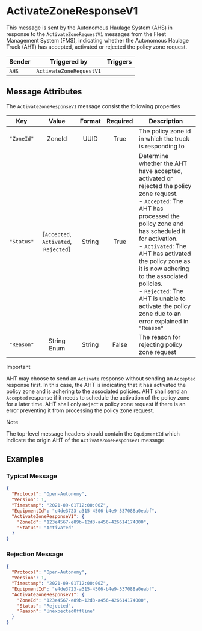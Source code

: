 # ActivateZoneResponseV1

This message is sent by the Autonomous Haulage System (AHS) in response to the `ActivateZoneRequestV1` messages from the Fleet Management System (FMS), indicating whether the Autonomous Haulage Truck (AHT) has accepted, activated or rejected the policy zone request.

| Sender | Triggered by | Triggers |
| --- | --- | --- |
| `AHS`  | `ActivateZoneRequestV1` |  |


## Message Attributes

The `ActivateZoneResponseV1` message consist the following properties

| Key | Value | Format | Required | Description |
| --- | :---: | :---: | :---: | --- |
| `"ZoneId"` | ZoneId | UUID | True | The policy zone id in which the truck is responding to |
| `"Status"` | [`Accepted`, `Activated`, `Rejected`] | String | True | Determine whether the AHT have accepted, activated or rejected the policy zone request.<br/>- `Accepted`: The AHT has processed the policy zone and has scheduled it for activation.<br/>- `Activated`: The AHT has activated the policy zone as it is now adhering to the associated policies.<br/>- `Rejected`: The AHT is unable to activate the policy zone due to an error explained in `"Reason"` |
| `"Reason"` | String Enum | String | False | The reason for rejecting policy zone request |

> [!IMPORTANT]
> AHT may choose to send an `Activate` response without sending an `Accepted` response first. In this case, the AHT is indicating that it has activated the policy zone and is adhering to the associated policies. AHT shall send an `Accepted` response if it needs to schedule the activation of the policy zone for a later time. AHT shall only `Reject` a policy zone request if there is an error preventing it from processing the policy zone request.

> [!NOTE]
> The top-level message headers should contain the `EquipmentId` which indicate the origin AHT of the `ActivateZoneResponseV1` message 


## Examples
### Typical Message
```JSON
{
  "Protocol": "Open-Autonomy",
  "Version": 1,
  "Timestamp": "2021-09-01T12:00:00Z",
  "EquipmentId": "e4de3723-a315-4506-b4e9-537088a0eabf",
  "ActivateZoneResponseV1": {
    "ZoneId": "123e4567-e89b-12d3-a456-426614174000",
    "Status": "Activated"
  }
}
```

### Rejection Message
```JSON
{
  "Protocol": "Open-Autonomy",
  "Version": 1,
  "Timestamp": "2021-09-01T12:00:00Z",
  "EquipmentId": "e4de3723-a315-4506-b4e9-537088a0eabf",
  "ActivateZoneResponseV1": {
    "ZoneId": "123e4567-e89b-12d3-a456-426614174000",
    "Status": "Rejected",
    "Reason": "UnexpectedOffline"
  }
}
```
